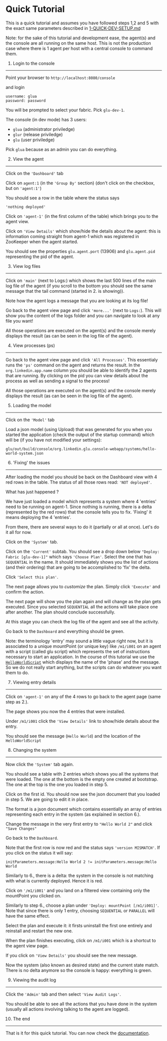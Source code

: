 Quick Tutorial
==============
This is a quick tutorial and assumes you have followed steps 1,2 and 5 with the exact same parameters described in [1-QUICK-DEV-SETUP.md](https://github.com/linkedin/glu/blob/master/1-QUICK-DEV-SETUP.md)

Note: for the sake of this tutorial and development ease, the agent(s) and the console are all running on the same host. This is not the production case where there is 1 agent per host with a central console to command them.

1. Login to the console
-----------------------
Point your browser to `http://localhost:8080/console`

and login

    username: glua
    password: password

You will be prompted to select your fabric. Pick `glu-dev-1`.

The console (in dev mode) has 3 users:

* `glua` (administrator priviledge)
* `glur` (release priviledge)
* `glu`  (user priviledge)

Pick `glua` because as an admin you can do everything.

2. View the agent
-----------------
Click on the `'Dashboard'` tab

Click on `agent:1` (in the `'Group By'` section) (don't click on the checkbox, but on `'agent:1'`)

You should see a row in the table where the status says 

    'nothing deployed'

Click on `'agent-1'` (in the first column of the table) which brings you to the agent view.

Click on `'View Details'` which show/hide the details about the agent: this is information coming straight from agent-1 which was registered in ZooKeeper when the agent started.

You should see the properties `glu.agent.port` (13906) and `glu.agent.pid` representing the pid of the agent.

3. View log files
-----------------
Click on `'main'` (next to Logs:) which shows the last 500 lines of the main log file of the agent (if you scroll to the bottom you should see the same message that the tail command (started in 2. is showing)).

Note how the agent logs a message that you are looking at its log file!

Go back to the agent view page and click `'more...'` (next to `Logs:`). This will show you the content of the logs folder and you can navigate to look at any file you want!

All those operations are executed on the agent(s) and the console merely displays the result (as can be seen in the log file of the agent).

4. View processes (ps)
----------------------
Go back to the agent view page and click `'All Processes'`. This essentialy runs the `'ps'` command on the agent and returns the result. In the `org.linkedin.app.name` column you should be able to identify the 2 agents that are running. By clicking on the pid you can view details about the process as well as sending a signal to the process!

All those operations are executed on the agent(s) and the console merely displays the result (as can be seen in the log file of the agent).

5. Loading the model
--------------------
Click on the `'Model'` tab

Load a json model (using Upload) that was generated for you when you started the application (check the output of the startup command) which will be (if you have not modified your settings):

    glu/out/build/console/org.linkedin.glu.console-webapp/systems/hello-world-system.json

6. 'Fixing' the issues
----------------------
After loading the model you should be back on the Dashboard view with 4 red rows in the table. The status of all those rows read: `'NOT deployed'`. 

What has just happened ? 

We have just loaded a model which represents a system where 4 'entries' need to be running on agent-1. Since nothing is running, there is a delta (represented by the red rows) that the console tells you to fix. 'Fixing' it means deploying the 4 'entries'.

From there, there are several ways to do it (partially or all at once). Let's do it all for now.

Click on the `'System'` tab.

Click on the `'Current'` subtab. You should see a drop down below `"Deploy: Fabric [glu-dev-1]"` which says `'Choose Plan'`. Select the one that has `SEQUENTIAL` in the name. It should immediately shows you the list of actions (and their ordering) that are going to be accomplished to 'fix' the delta.

Click `'Select this plan'`.

The next page allows you to _customize_ the plan. Simply click `'Execute'` and confirm the action.

The next page will show you the plan again and will change as the plan gets executed. Since you selected `SEQUENTIAL` all the actions will take place one after another. The plan should conclude successfully.

At this stage you can check the log file of the agent and see all the activity.

Go back to the `Dashboard` and everything should be green.

Note: the terminology 'entry' may sound a little vague right now, but it is associated to a unique mountPoint (or unique key) like `/m1/i001` on an agent with a script (called glu script) which represents the set of instructions necessary to start an application. In the course of this tutorial we use the [`HelloWorldScript`](https://github.com/linkedin/glu/blob/master/scripts/glu.script-hello-world/src/main/groovy/HelloWorldScript.groovy) which displays the name of the 'phase' and the message. So we do not really start anything, but the scripts can do whatever you want them to do.

7. Viewing entry details
------------------------------
Click on `'agent-1'` on any of the 4 rows to go back to the agent page (same step as 2.).

The page shows you now the 4 entries that were installed.

Under `/m1/i001` click the `'View Details'` link to show/hide details about the entry.

You should see the message (`Hello World`) and the location of the `HelloWorldScript`

8. Changing the system
----------------------
Now click the `'System'` tab again.

You should see a table with 2 entries which shows you all the systems that were loaded. The one at the bottom is the empty one created at bootstrap. The one at the top is the one you loaded in step 5.

Click on the first id. You should now see the json document that you loaded in step 5. We are going to edit it in place.

The format is a json document which contains essentially an array of entries representing each entry in the system (as explained in section 6.).

Change the message in the very first entry to `"Hello World 2"` and click `"Save Changes"`

Go back to the `Dashboard`.

Note that the first row is now red and the status says `'version MISMATCH'`. If you click on the status it will say:

    initParameters.message:Hello World 2 != initParameters.message:Hello World

Similarly to 6., there is a delta: the system in the console is not matching with what is currently deployed. Hence it is red.

Click on `'/m1/i001'` and you land on a filtered view containing only the mountPoint you clicked on.

Similarly to step 6., choose a plan under `'Deploy: mountPoint [/m1/i001]'`. Note that since there is only 1 entry, choosing `SEQUENTIAL` or `PARALLEL` will have the same effect.

Select the plan and execute it: it firsts uninstall the first one entirely and reinstall and restart the new one.

When the plan finishes executing, click on `/m1/i001` which is a shortcut to the agent view page.

If you click on `'View Details'` you should see the new message.

Now the system (also known as desired state) and the current state match. There is no delta anymore so the console is happy: everything is green.

9. Viewing the audit log
------------------------
Click the `'Admin'` tab and then select `'View Audit Logs'`.

You should be able to see all the actions that you have done in the system (usually all actions involving talking to the agent are logged).

10. The end
-----------
That is it for this quick tutorial. You can now check the [documentation](https://github.com/linkedin/glu/wiki).